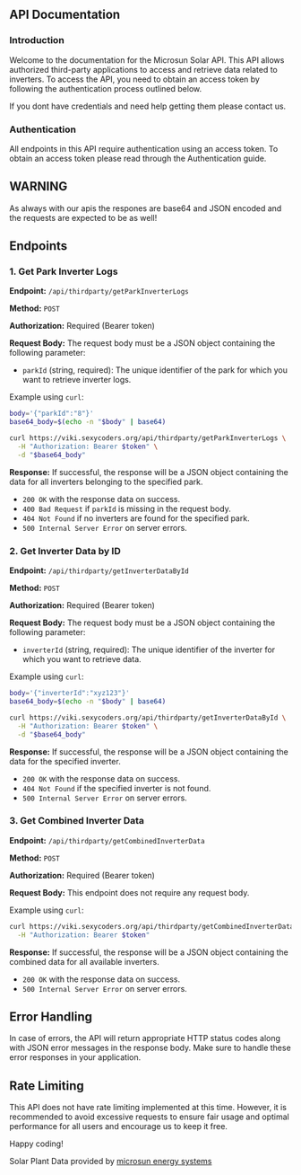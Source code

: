 ## API Documentation

### Introduction

Welcome to the documentation for the Microsun Solar API. This API allows authorized third-party applications to access and retrieve data related to inverters. 
To access the API, you need to obtain an access token by following the authentication process outlined below.

If you dont have credentials and need help getting them please contact us.

### Authentication

All endpoints in this API require authentication using an access token. To obtain an access token please read through the Authentication guide.

## WARNING

As always with our apis the respones are base64 and JSON encoded and the requests are expected to be as well!

## Endpoints

### 1. Get Park Inverter Logs

**Endpoint:** `/api/thirdparty/getParkInverterLogs`

**Method:** `POST`

**Authorization:** Required (Bearer token)

**Request Body:**
The request body must be a JSON object containing the following parameter:

- `parkId` (string, required): The unique identifier of the park for which you want to retrieve inverter logs.

Example using `curl`:
```bash
body='{"parkId":"8"}'
base64_body=$(echo -n "$body" | base64)

curl https://viki.sexycoders.org/api/thirdparty/getParkInverterLogs \
  -H "Authorization: Bearer $token" \
  -d "$base64_body"
```

**Response:**
If successful, the response will be a JSON object containing the data for all inverters belonging to the specified park.

- `200 OK` with the response data on success.
- `400 Bad Request` if `parkId` is missing in the request body.
- `404 Not Found` if no inverters are found for the specified park.
- `500 Internal Server Error` on server errors.

### 2. Get Inverter Data by ID

**Endpoint:** `/api/thirdparty/getInverterDataById`

**Method:** `POST`

**Authorization:** Required (Bearer token)

**Request Body:**
The request body must be a JSON object containing the following parameter:

- `inverterId` (string, required): The unique identifier of the inverter for which you want to retrieve data.

Example using `curl`:
```bash
body='{"inverterId":"xyz123"}'
base64_body=$(echo -n "$body" | base64)

curl https://viki.sexycoders.org/api/thirdparty/getInverterDataById \
  -H "Authorization: Bearer $token" \
  -d "$base64_body"
```

**Response:**
If successful, the response will be a JSON object containing the data for the specified inverter.

- `200 OK` with the response data on success.
- `404 Not Found` if the specified inverter is not found.
- `500 Internal Server Error` on server errors.

### 3. Get Combined Inverter Data

**Endpoint:** `/api/thirdparty/getCombinedInverterData`

**Method:** `POST`

**Authorization:** Required (Bearer token)

**Request Body:** This endpoint does not require any request body.

Example using `curl`:
```bash
curl https://viki.sexycoders.org/api/thirdparty/getCombinedInverterData \
  -H "Authorization: Bearer $token"
```

**Response:**
If successful, the response will be a JSON object containing the combined data for all available inverters.

- `200 OK` with the response data on success.
- `500 Internal Server Error` on server errors.

## Error Handling

In case of errors, the API will return appropriate HTTP status codes along with JSON error messages in the response body. Make sure to handle these error responses in your application.

## Rate Limiting

This API does not have rate limiting implemented at this time. However, it is recommended to avoid excessive requests to ensure fair usage and optimal performance for all users and encourage us to keep it free.

Happy coding!

Solar Plant Data provided by [microsun energy systems](https://microsun.gr/)
